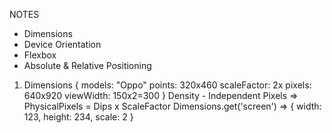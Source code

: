 NOTES
- Dimensions
- Device Orientation
- Flexbox
- Absolute & Relative Positioning

1. Dimensions 
   {
    models: "Oppo"
    points: 320x460
    scaleFactor: 2x
    pixels: 640x920
    viewWidth: 150x2=300
   }
   Density - Independent Pixels => PhysicalPixels = Dips x ScaleFactor
   Dimensions.get('screen') => { width: 123, height: 234, scale: 2 }

